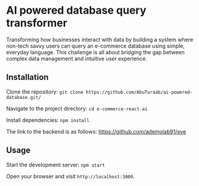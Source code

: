 
# AI powered database query transformer

Transforming how businesses interact with data by building a system where non-tech savvy users can query an e-commerce database using simple, everyday language. This challenge is all about bridging the gap between complex data management and intuitive user experience.

## Installation

Clone the repository: `git clone https://github.com/AbuTuraab/ai-powered-database.git/`

Navigate to the project directory: `cd e-commerce-react-ai`

Install dependencies: `npm install`

The link to the backend is as follows: https://github.com/ademolab91/eve

## Usage

Start the development server: `npm start`

Open your browser and visit `http://localhost:3000`.